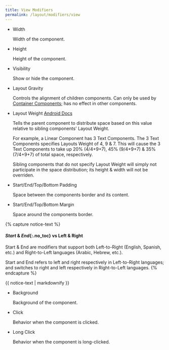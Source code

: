 ```yaml
---
title: View Modifiers
permalink: /layout/modifiers/view
---
```


- Width

  Width of the component.

- Height

  Height of the component.

- Visibility

  Show or hide the component.

- Layout Gravity

  Controls the alignment of children components. Can only be used by [Container Components](../layout-system#container-components); has no effect in other components.

- Layout Weight [Android Docs](https://developer.android.com/guide/topics/ui/layout/linear#Weight)

  Tells the parent component to distribute space based on this value relative to sibling components' Layout Weight.

  For example, a Linear Component has 3 Text Components. The 3 Text Components specifies Layouts Weight of 4, 9 & 7. This will cause the 3 Text Components to take up 20% (4/4+9+7), 45% (9/4+9+7) & 35% (7/4+9+7) of total space, respectively.

  Sibling components that do not specify Layout Weight will simply not participate in the space distribution; its height & width will not be overriden.

- Start/End/Top/Bottom Padding

  Space between the components border and its content.



- Start/End/Top/Bottom Margin

  Space around the components border.

{% capture notice-text %}
#### _Start_ & _End_{:.no_toc} vs Left & Right

Start & End are modifiers that support both Left-to-Right (English, Spanish, etc.) and Right-to-Left languages (Arabic, Hebrew, etc.).

Start and End refers to left and right respectively in Left-to-Right languages; and switches to right and left respectively in Right-to-Left languages.
{% endcapture %}
<div class="notice--primary">
  
  {{ notice-text | markdownify }}
</div>

- Background

  Background of the component.

- Click

  Behavior when the component is clicked.

- Long Click

  Behavior when the component is long-clicked.
